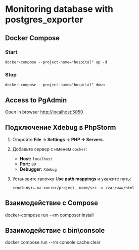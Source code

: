 # Monitoring database with postgres_exporter

## Docker Compose
### Start
```shell
docker-compose --project-name="hospital" up -d
```

### Stop
```shell
docker-compose --project-name="hospital" down
```

## Access to PgAdmin
Open in browser [http://localhost:5050](http://localhost:5050)

## Подключение Xdebug в PhpStorm

1. Откройте **File -> Settings -> PHP -> Servers**.
2. Добавьте сервер с именем `docker`:
    - **Host:** `localhost`
    - **Port:** `80`
    - **Debugger:** `Xdebug`
3. Установите галочку **Use path mappings** и укажите путь:

   ```
   <твой-путь-на-хосте>/project__name/src -> /var/www/html
   ```

## Взаимодействие с Compose
docker-compose run --rm composer install

## Взаимодействие с bin\console
docker compose run --rm console cache:clear